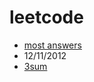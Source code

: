 leetcode
========
* <a href="http://dl.dropbox.com/u/19732851/LeetCode/ReadMe.html"> most answers</a>
* 12/11/2012
* <a href="https://github.com/zhangyilin/leetcode/blob/master/3sum.cpp"> 3sum</a>
